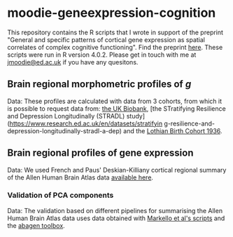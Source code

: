 # moodie-geneexpression-cognition
This repository contains the R scripts that I wrote in support of the preprint "General and specific patterns of cortical gene expression as spatial correlates of complex cognitive functioning". Find the preprint [here](https://www.biorxiv.org/content/10.1101/2023.03.16.532915v1). These scripts were run in R version 4.0.2. Please get in touch with me at jmoodie@ed.ac.uk if you have any quesitons.

## Brain regional morphometric profiles of _g_ 
Data: These profiles are calculated with data from 3 cohorts, from which it is possible to request data from: [the UK Biobank](http://www.ukbiobank.ac.uk/register-apply/), [the STratifying Resilience and Depression Longitudinally (STRADL) study](https://www.research.ed.ac.uk/en/datasets/stratifyin g-resilience-and-depression-longitudinally-stradl-a-dep) and the [Lothian Birth Cohort 1936](https://www.ed.ac.uk/lothian-birth-cohorts/data-access-collaboration).

## Brain regional profiles of gene expression
Data: We used French and Paus' Deskian-Killiany cortical regional summary of the Allen Human Brain Atlas data [available here](https://figshare.com/articles/dataset/A_FreeSurfer_view_of_the_cortical_transcriptome_generated_from_the_Allen_Human_Brain_Atlas/1439749). 

### Validation of PCA components
Data: The validation based on different pipelines for summarising the Allen Human Brain Atlas data uses data obtained with [Markello et al's scripts](https://github.com/netneurolab/markello_transcriptome) and the [abagen toolbox](https://github.com/rmarkello/abagen).

##

